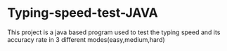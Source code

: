 # Typing-speed-test-JAVA
This project is a java based program used to test the typing speed and its accuracy rate in 3 different modes(easy,medium,hard)
